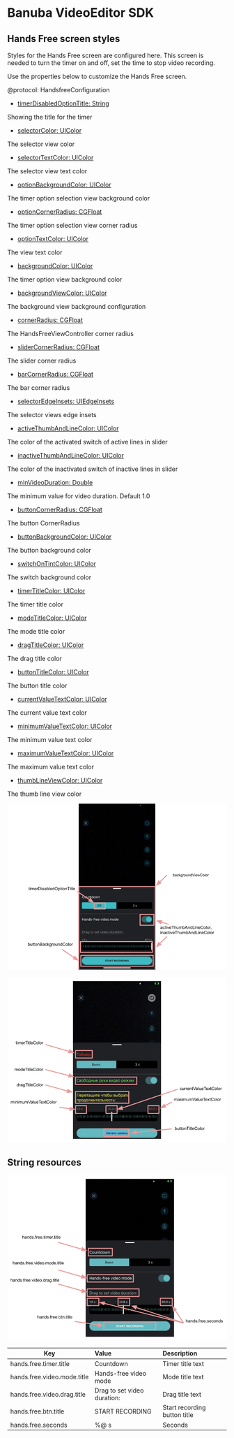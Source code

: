 
# Banuba VideoEditor SDK
## Hands Free screen styles  

Styles for the Hands Free screen are configured here. This screen is needed to turn the timer on and off, set the time to stop video recording.

Use the properties below to customize the Hands Free screen.

@protocol: HandsfreeConfiguration

 - [timerDisabledOptionTitle: String](/Example/Example/Extension/HandsfreeConfiguration.swift#L7)
 
 Showing the title for the timer
 
 - [selectorColor: UIColor](/Example/Example/Extension/HandsfreeConfiguration.swift#L8)
 
 The selector view color
 
 - [selectorTextColor: UIColor](/Example/Example/Extension/HandsfreeConfiguration.swift#L9)
 
 The selector view text color
 
 - [optionBackgroundColor: UIColor](/Example/Example/Extension/HandsfreeConfiguration.swift#L10)
 
 The timer option selection view background color
 
 - [optionCornerRadius: CGFloat](/Example/Example/Extension/HandsfreeConfiguration.swift#L11)
 
 The timer option selection view corner radius
 
 - [optionTextColor: UIColor](/Example/Example/Extension/HandsfreeConfiguration.swift#L12)
 
 The view text color
 
 - [backgroundColor: UIColor](/Example/Example/Extension/HandsfreeConfiguration.swift#L13)

 The timer option view background color
  
 - [backgroundViewColor: UIColor](/Example/Example/Extension/HandsfreeConfiguration.swift#L13)

 The  background view background configuration
  
 - [cornerRadius: CGFloat](/Example/Example/Extension/HandsfreeConfiguration.swift#L14)
  
 The HandsFreeViewController corner radius
  
 - [sliderCornerRadius: CGFloat](/Example/Example/Extension/HandsfreeConfiguration.swift#L15)
  
 The slider corner radius
  
 - [barCornerRadius: CGFloat](/Example/Example/Extension/HandsfreeConfiguration.swift#L16)
  
 The bar corner radius
  
 - [selectorEdgeInsets: UIEdgeInsets](/Example/Example/Extension/HandsfreeConfiguration.swift#L17)
  
 The selector views edge insets
  
 - [activeThumbAndLineColor: UIColor](/Example/Example/Extension/HandsfreeConfiguration.swift#L18)
  
 The color of the activated switch of active lines in slider
  
 - [inactiveThumbAndLineColor: UIColor](/Example/Example/Extension/HandsfreeConfiguration.swift#L19)
  
 The color of the inactivated switch of inactive lines in slider
  
 - [minVideoDuration: Double](/Example/Example/Extension/HandsfreeConfiguration.swift#L20)
  
 The minimum value for video duration. Default 1.0
   
 - [buttonCornerRadius: CGFloat](/Example/Example/Extension/HandsfreeConfiguration.swift#L21)
   
 The button CornerRadius
   
 - [buttonBackgroundColor: UIColor](/Example/Example/Extension/HandsfreeConfiguration.swift#L22)
   
 The button background color
   
 - [switchOnTintColor: UIColor](/Example/Example/Extension/HandsfreeConfiguration.swift#L23)
   
 The switch background color
   
 - [timerTitleColor: UIColor](/Example/Example/Extension/HandsfreeConfiguration.swift#L24)
   
 The timer title color
   
 - [modeTitleColor: UIColor](/Example/Example/Extension/HandsfreeConfiguration.swift#L25)
    
 The mode title color
    
 - [dragTitleColor: UIColor](/Example/Example/Extension/HandsfreeConfiguration.swift#L26)
    
 The drag title color
   
 - [buttonTitleColor: UIColor](/Example/Example/Extension/HandsfreeConfiguration.swift#L27)
      
 The button title color
   
 - [currentValueTextColor: UIColor](/Example/Example/Extension/HandsfreeConfiguration.swift#L28)
    
 The current value text color
   
 - [minimumValueTextColor: UIColor](/Example/Example/Extension/HandsfreeConfiguration.swift#L29)
   
 The minimum value text color
   
 - [maximumValueTextColor: UIColor](/Example/Example/Extension/HandsfreeConfiguration.swift#L30)
   
 The maximum value text color
   
 - [thumbLineViewColor: UIColor](/Example/Example/Extension/HandsfreeConfiguration.swift#L30)
   
 The thumb line view color

  ![img](screenshots/HandsfreeConfiguration.png)
  
  ![img](screenshots/timerOptionBarColorConfiguration.png)
  
  ## String resources

![img](screenshots/HandsFreeLocalization.png)

| Key        |      Value      |   Description |
| ------------- | :----------- | :------------- |
| hands.free.timer.title | Сountdown | Timer title text
| hands.free.video.mode.title | Hands-free video mode | Mode title text
| hands.free.video.drag.title | Drag to set video duration: | Drag title text
| hands.free.btn.title | START RECORDING | Start recording button title
| hands.free.seconds | %@ s | Seconds
